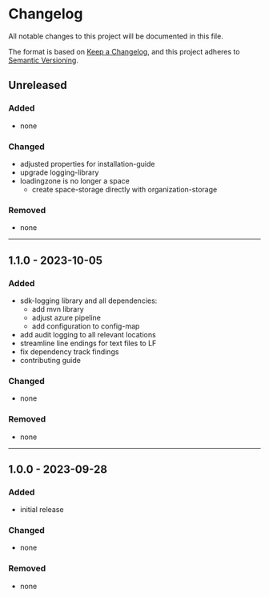 # Changelog


All notable changes to this project will be documented in this file.

The format is based on [Keep a Changelog](https://keepachangelog.com/en/1.0.0/),
and this project adheres to [Semantic Versioning](https://semver.org/spec/v2.0.0.html).


## Unreleased


### Added

- none

### Changed

- adjusted properties for installation-guide
- upgrade logging-library
- loadingzone is no longer a space
  - create space-storage directly with organization-storage

### Removed

- none

---

## 1.1.0 - 2023-10-05

### Added
- sdk-logging library and all dependencies:
    - add mvn library
    - adjust azure pipeline
    - add configuration to config-map
- add audit logging to all relevant locations
- streamline line endings for text files to LF
- fix dependency track findings
- contributing guide

### Changed
- none

### Removed
- none

---

## 1.0.0 - 2023-09-28

### Added
- initial release

### Changed
- none

### Removed
- none
